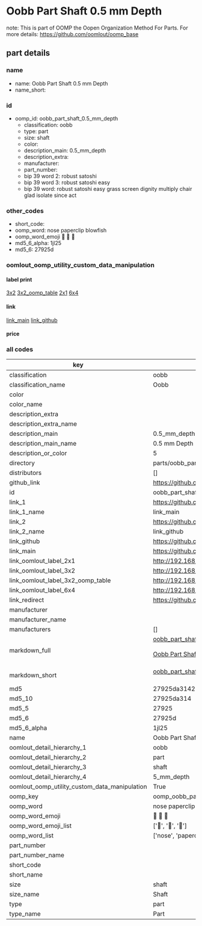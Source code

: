 # Oobb Part Shaft 0.5 mm Depth  

note: This is part of OOMP the Oopen Organization Method For Parts. For more details: https://github.com/oomlout/oomp_base

##  part details
  







### name
* name: Oobb Part Shaft 0.5 mm Depth
* name_short: 
### id
* oomp_id: oobb_part_shaft_0.5_mm_depth
  * classification: oobb
  * type: part
  * size: shaft
  * color: 
  * description_main: 0.5_mm_depth
  * description_extra: 
  * manufacturer: 
  * part_number: 
  * bip 39 word 2: robust satoshi
  * bip 39 word 3: robust satoshi easy
  * bip 39 word: robust satoshi easy grass screen dignity multiply chair glad isolate since act

### other_codes
* short_code: 
* oomp_word: nose paperclip blowfish
* oomp_word_emoji :nose: :paperclip: :blowfish:
* md5_6_alpha: 1jl25
* md5_6: 27925d






### oomlout_oomp_utility_custom_data_manipulation
#### label print
[3x2](http://192.168.1.245:1112/?label=oomp%201jl25)
[3x2_oomp_table](http://192.168.1.108:1112/?label=oomp%201jl25)
[2x1](http://192.168.1.242:1112/?label=oomp%201jl25)
[6x4](http://192.168.1.55:1112/?label=oomp%201jl25)    

#### link

[link_main](https://github.com/oomlout/oomlout_oomp_version_1_messy/tree/main/parts/oobb_part_shaft_0.5_mm_depth) [link_github](https://github.com/oomlout/oomlout_oomp_version_1_messy/tree/main/parts/oobb_part_shaft_0.5_mm_depth)                             

#### price







### all codes 
| key | value |  
| --- | --- |  
| classification | oobb |  
| classification_name | Oobb |  
| color |  |  
| color_name |  |  
| description_extra |  |  
| description_extra_name |  |  
| description_main | 0.5_mm_depth |  
| description_main_name | 0.5 mm Depth |  
| description_or_color | 5 |  
| directory | parts/oobb_part_shaft_0.5_mm_depth |  
| distributors | [] |  
| github_link | https://github.com/oomlout/oomlout_oomp_part_src/tree/main/parts/oobb_part_shaft_0.5_mm_depth |  
| id | oobb_part_shaft_0.5_mm_depth |  
| link_1 | https://github.com/oomlout/oomlout_oomp_version_1_messy/tree/main/parts/oobb_part_shaft_0.5_mm_depth |  
| link_1_name | link_main |  
| link_2 | https://github.com/oomlout/oomlout_oomp_version_1_messy/tree/main/parts/oobb_part_shaft_0.5_mm_depth |  
| link_2_name | link_github |  
| link_github | https://github.com/oomlout/oomlout_oomp_version_1_messy/tree/main/parts/oobb_part_shaft_0.5_mm_depth |  
| link_main | https://github.com/oomlout/oomlout_oomp_version_1_messy/tree/main/parts/oobb_part_shaft_0.5_mm_depth |  
| link_oomlout_label_2x1 | http://192.168.1.242:1112/?label=oomp%201jl25 |  
| link_oomlout_label_3x2 | http://192.168.1.245:1112/?label=oomp%201jl25 |  
| link_oomlout_label_3x2_oomp_table | http://192.168.1.108:1112/?label=oomp%201jl25 |  
| link_oomlout_label_6x4 | http://192.168.1.55:1112/?label=oomp%201jl25 |  
| link_redirect | https://github.com/oomlout/oomlout_oomp_version_1_messy/tree/main/parts/oobb_part_shaft_0.5_mm_depth |  
| manufacturer |  |  
| manufacturer_name |  |  
| manufacturers | [] |  
| markdown_full | [oobb_part_shaft_0.5_mm_depth](none)<br>[](none)<br>[Oobb Part Shaft 0.5 Mm Depth](none)<br><br> |  
| markdown_short | [oobb_part_shaft_0.5_mm_depth](none)<br><br> |  
| md5 | 27925da31425d22cf860c65e8bafddda |  
| md5_10 | 27925da314 |  
| md5_5 | 27925 |  
| md5_6 | 27925d |  
| md5_6_alpha | 1jl25 |  
| name | Oobb Part Shaft 0.5 mm Depth |  
| oomlout_detail_hierarchy_1 | oobb |  
| oomlout_detail_hierarchy_2 | part |  
| oomlout_detail_hierarchy_3 | shaft |  
| oomlout_detail_hierarchy_4 | 5_mm_depth |  
| oomlout_oomp_utility_custom_data_manipulation | True |  
| oomp_key | oomp_oobb_part_shaft_0.5_mm_depth |  
| oomp_word | nose paperclip blowfish |  
| oomp_word_emoji | :nose: :paperclip: :blowfish: |  
| oomp_word_emoji_list | [':nose:', ':paperclip:', ':blowfish:'] |  
| oomp_word_list | ['nose', 'paperclip', 'blowfish'] |  
| part_number |  |  
| part_number_name |  |  
| short_code |  |  
| short_name |  |  
| size | shaft |  
| size_name | Shaft |  
| type | part |  
| type_name | Part |  
